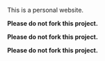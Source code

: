 This is a personal website. 

**Please do not fork this project.**

**Please do not fork this project.**

**Please do not fork this project.**
